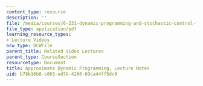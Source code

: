 ```yaml
---
content_type: resource
description: ''
file: /media/courses/6-231-dynamic-programming-and-stochastic-control-fall-2015/b78b16b8c003ed7b426669ca44ff5dc0_MIT6_231F15_notes_short.pdf
file_type: application/pdf
learning_resource_types:
- Lecture Videos
ocw_type: OCWFile
parent_title: Related Video Lectures
parent_type: CourseSection
resourcetype: Document
title: Approximate Dynamic Programming, Lecture Notes
uid: b78b16b8-c003-ed7b-4266-69ca44ff5dc0
---
```

